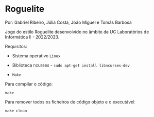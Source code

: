 # Roguelite
Por: Gabriel Ribeiro, Júlia Costa, João Miguel e Tomás Barbosa

Jogo do estilo Roguelite desenvolvido no âmbito da UC Laboratórios de Informática II - 2022/2023.

Requisitos:

+ Sistema operativo `Linux`

+ Biblioteca ncurses - `sudo apt-get install libncurses-dev`

+ `Make`

Para compilar o código:

	make

Para remover todos os ficheiros de código objeto e o executável:

	make clean

